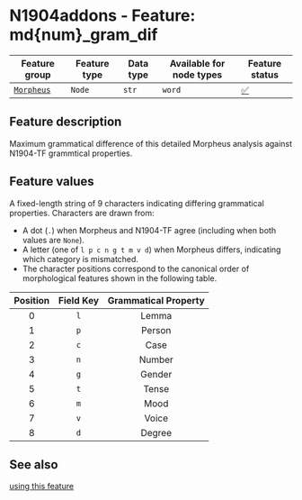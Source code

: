 # N1904addons - Feature: md{num}_gram_dif

Feature group |Feature type | Data type | Available for node types | Feature status
---  | --- | --- | --- | ---
[`Morpheus`](README.md#feature-group-morpheus-analyses-meta-and-summary) | `Node` | `str` | `word` | [✅](featurestatus.md#Trustworthy "Trustworthy")

## Feature description

Maximum grammatical difference of this detailed Morpheus analysis against N1904-TF grammtical properties.

## Feature values

A fixed-length string of 9 characters indicating differing grammatical properties. Characters are drawn from:

* A dot (`.`) when Morpheus and N1904-TF agree (including when both values are `None`).
* A letter (one of `l p c n g t m v d`) when Morpheus differs, indicating which category is mismatched.
* The character positions correspond to the canonical order of morphological features shown in the following table.

| Position | Field Key | Grammatical Property 
| :------: | :-------: | :------------------: 
|     0    |    `l`    |         Lemma        
|     1    |    `p`    |        Person        
|     2    |    `c`    |         Case         
|     3    |    `n`    |        Number        
|     4    |    `g`    |        Gender        
|     5    |    `t`    |         Tense        
|     6    |    `m`    |         Mood         
|     7    |    `v`    |         Voice        
|     8    |    `d`    |        Degree        


## See also

[using this feature](using_gram_dif.md)
